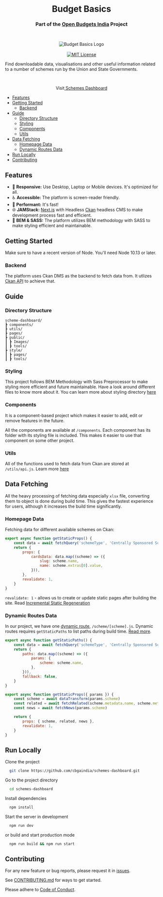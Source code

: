 <h1 align="center">Budget Basics</h1>
<h3 align="center">Part of the <a href="https://openbudgetsindia.org/">Open Budgets India</a> Project</h3>
<br/>
<p align="center">
<img alt="Budget Basics Logo" src="https://budgetbasics.openbudgetsindia.org/api/uploads/Scheme_Dashboard_bc140eb7e1.jpg"/>
<br/>
<br/>
<a href="https://github.com/cbgaindia/budget-basic-next/blob/main/LICENSE">
<img alt="MIT License" src="https://img.shields.io/apm/l/atomic-design-ui.svg?"/>
</a>
</p>

Find downloadable data, visualisations and other useful information related to a number of schemes run by the Union and State Governments.

<br/>
<p align="center">Visit<a href="schemes.openbudgetsindia.org/"> Schemes Dashboard</a></p>

- [Features](#features)
- [Getting Started](#getting-started)
  - [Backend](#backend)
- [Guide](#guide)
  - [Directory Structure](#directory-structure)
  - [Styling](#styling)
  - [Components](#components)
  - [Utils](#utils)
- [Data Fetching](#data-fetching)
  - [Homepage Data](#homepage-data)
  - [Dynamic Routes Data](#dynamic-routes-data)
- [Run Locally](#run-locally)
- [Contributing](#contributing)

## Features

- 📱 **Responsive:** Use Desktop, Laptop or Mobile devices. It's optimized for all.
- ♿ **Accessible:** The platform is screen-reader friendly.
- 🚀 **Performant:** It's fast!
- 🌐 **JAMStack:** [Next.js](https://github.com/vercel/next.js) with Headless [Ckan](https://github.com/ckan/ckan) headless CMS to make development process fast and efficient.
- 💄 **BEM & SASS:** The platform utilizes BEM methodology with SASS to make styling efficient and maintainable.

## Getting Started

Make sure to have a recent version of Node. You'll need Node 10.13 or later.

### Backend

The platform uses Ckan DMS as the backend to fetch data from. It utlizes [Ckan API](https://docs.ckan.org/en/2.9/api/) to achieve that.

## Guide

### Directory Structure

```
scheme-dashboard/
┣ components/
┣ utils/
┣ pages/
┣ public/
┃ ┣ Images/
┃ ┣ tools/
┣ style/
┃ ┣ pages/
┃ ┣ tools/
```

### Styling

This project follows BEM Methodology with Sass Preprocessor to make styling more efficient and future maintainable. Have a look around different files to know more about it. You can learn more about styling directory [here](styles/README.md)

### Components

It is a component-based project which makes it easier to add, edit or remove features in the future.

All the components are available at `/components`. Each component has its folder with its styling file is included. This makes it easier to use that component on some other project.

### Utils

All of the functions used to fetch data from Ckan are stored at `/utils/api.js`. Learn more [here](utils/README.md)

## Data Fetching

All the heavy processing of fetching data especially `xlsx` file, converting them to object is done during build time. This gives the fastest experience for users, although it increases the build time significantly.

### Homepage Data

Fetching data for different available schemes on Ckan:

```javascript
export async function getStaticProps() {
	const data = await fetchQuery('schemeType', 'Centrally Sponsored Scheme')
	return {
		props: {
			cardsData: data.map((scheme) => ({
				slug: scheme.name,
				name: scheme.extras[0].value,
			})),
		},
		revalidate: 1,
	}
}
```

`revalidate: 1` - allows us to create or update static pages after building the site. Read
[Incremental Static Regeneration](https://nextjs.org/docs/basic-features/data-fetching#incremental-static-regeneration)

### Dynamic Routes Data

In our project, we have one [dynamic route](https://nextjs.org/docs/routing/dynamic-routes), `/scheme/[scheme].js`. Dynamic routes requires `getStaticPaths` to list paths during build time. [Read more](https://nextjs.org/docs/basic-features/data-fetching#getstaticpaths-static-generation).

```javascript
export async function getStaticPaths() {
	const data = await fetchQuery('schemeType', 'Centrally Sponsored Scheme')
	return {
		paths: data.map((scheme) => ({
			params: {
				scheme: scheme.name,
			},
		})),
		fallback: false,
	}
}

export async function getStaticProps({ params }) {
	const scheme = await dataTransform(params.scheme)
	const related = await fetchRelated(scheme.metadata.name, scheme.metadata.type)
	const news = await fetchNews(params.scheme)

	return {
		props: { scheme, related, news },
		revalidate: 1,
	}
}
```

## Run Locally

Clone the project

```bash
  git clone https://github.com/cbgaindia/schemes-dashboard.git
```

Go to the project directory

```bash
  cd schemes-dashboard
```

Install dependencies

```bash
  npm install
```

Start the server in development

```bash
  npm run dev
```

or build and start production mode

```bash
  npm run build && npm run start
```

## Contributing

For any new feature or bug reports, please request it in [issues](https://github.com/cbgaindia/schemes-dashboard/issues).

See [CONTRIBUTING.md](https://github.com/cbgaindia/schemes-dashboard/blob/main/CONTRIBUTING.md) for ways to get started.

Please adhere to [Code of Conduct](https://github.com/cbgaindia/schemes-dashboard/blob/main/CODE_OF_CONDUCT.md).
